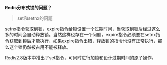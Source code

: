 **Redis分布式锁的问题？**

> set和setnx的问题

setnx指令获取到锁，expire指令给锁设置一个过期时间，当获取到锁后经过这么多的时间会自动释放锁。当然这样也存在一个问题，expire指令必须要在setnx指令获取到锁后才能执行，如果expire指令出错，释放锁的指令也没有正常执行，那么这个锁仍然被占用不能被释放。

Redis2.8版本中推出了set指令，可同时进行加锁和设计过期时间的原子操作。